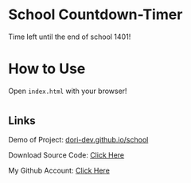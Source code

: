 # School Countdown-Timer
Time left until the end of school 1401!

#
# How to Use
Open `index.html` with your browser!


#
## Links

Demo of Project: [dori-dev.github.io/school](https://dori-dev.github.io/school/)

Download Source Code: [Click Here](https://github.com/dori-dev/school/archive/refs/heads/main.zip)

My Github Account: [Click Here](https://github.com/dori-dev/)
